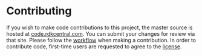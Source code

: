 Contributing
============
If you wish to make code contributions to this project, the master source is hosted at [code.rdkcentral.com](https://code.rdkcentral.com/r/#/admin/projects/rdk/components/generic/rdk-oe/meta-cmf-mesh).
You can submit your changes for review via that site.
Please follow the [workflow](https://wiki.rdkcentral.com/display/CMF/Gerrit+Development+Workflow) when making a contribution.
In order to contribute code, first-time users are requested to agree to the [license](https://wiki.rdkcentral.com/signup.action).
